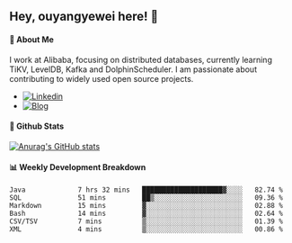 ## Hey, ouyangyewei here! :wave:

#### :rocket: About Me
I work at Alibaba, focusing on distributed databases, currently learning TiKV, LevelDB, Kafka and DolphinScheduler. I am passionate about contributing to widely used open source projects.

- [![Linkedin](https://img.shields.io/badge/LinkedIn-ouyangyewei-blue)](https://www.linkedin.com/in/ouyangyewei/)
- [![Blog](https://img.shields.io/badge/Blog-yeweiouyang-orange)](https://blog.csdn.net/yeweiouyang)

#### :star2: Github Stats
[![Anurag's GitHub stats](https://github-readme-stats.vercel.app/api?username=ouyangyewei&show_icons=true&cache_seconds=3600&theme=tokyonight)](https://github.com/anuraghazra/github-readme-stats)

#### :bar_chart: Weekly Development Breakdown
<!--START_SECTION:waka-->

```text
Java             7 hrs 32 mins   ████████████████████▓░░░░   82.74 %
SQL              51 mins         ██▒░░░░░░░░░░░░░░░░░░░░░░   09.36 %
Markdown         15 mins         ▓░░░░░░░░░░░░░░░░░░░░░░░░   02.88 %
Bash             14 mins         ▓░░░░░░░░░░░░░░░░░░░░░░░░   02.64 %
CSV/TSV          7 mins          ▒░░░░░░░░░░░░░░░░░░░░░░░░   01.39 %
XML              4 mins          ▒░░░░░░░░░░░░░░░░░░░░░░░░   00.86 %
```

<!--END_SECTION:waka-->
